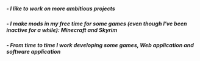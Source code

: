 ##### - I like to work on more ambitious projects

##### - I make mods in my free time for some games (even though I've been inactive for a while): Minecraft and Skyrim

##### - From time to time I work developing some games, Web application and software application
